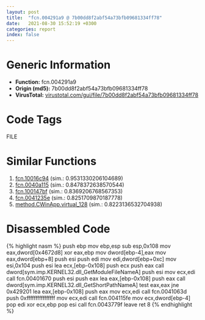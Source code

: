 ```yaml
---
layout: post
title:  "fcn.004291a9 @ 7b00dd8f2abf54a73bfb09681334ff78"
date:   2021-08-30 15:52:19 +0300
categories: report
index: false
---
```


# Generic Information
- **Function:** fcn.004291a9
- **Origin (md5):** 7b00dd8f2abf54a73bfb09681334ff78
- **VirusTotal:** [virustotal.com/gui/file/7b00dd8f2abf54a73bfb09681334ff78][virustotal_ref]

# Code Tags
<span class="tag" id="FILE">FILE</span>


# Similar Functions

1. [fcn.10016c94][similar_1_ref] (sim.: 0.9531330206104689)
2. [fcn.0040a115][similar_2_ref] (sim.: 0.8478372638570544)
3. [fcn.100147bf][similar_3_ref] (sim.: 0.8369206768567353)
4. [fcn.0041235e][similar_4_ref] (sim.: 0.8251709870187778)
5. [method.CWinApp.virtual\_128][similar_5_ref] (sim.: 0.8223136532704938)


# Disassembled Code

{% highlight nasm %}
push ebp
mov ebp,esp
sub esp,0x108
mov eax,dword[0x4672d8]
xor eax,ebp
mov dword[ebp-4],eax
mov eax,dword[ebp+8]
push esi
push edi
mov edi,dword[ebp+0xc]
mov esi,0x104
push esi
lea ecx,[ebp-0x108]
push ecx
push eax
call dword[sym.imp.KERNEL32.dll_GetModuleFileNameA]
push esi
mov ecx,edi
call fcn.00401670
push esi
push eax
lea eax,[ebp-0x108]
push eax
call dword[sym.imp.KERNEL32.dll_GetShortPathNameA]
test eax,eax
jne 0x429201
lea eax,[ebp-0x108]
push eax
mov ecx,edi
call fcn.0041063d
push 0xffffffffffffffff
mov ecx,edi
call fcn.004115fe
mov ecx,dword[ebp-4]
pop edi
xor ecx,ebp
pop esi
call fcn.0043779f
leave
ret 8
{% endhighlight %}


[similar_1_ref]: /report/fcn.10016c94@481b545f5c18f2fce1caac67ddc419e8
[similar_2_ref]: /report/fcn.0040a115@69b3c79878674ea715338a112bb5caa6
[similar_3_ref]: /report/fcn.100147bf@481b545f5c18f2fce1caac67ddc419e8
[similar_4_ref]: /report/fcn.0041235e@7b00dd8f2abf54a73bfb09681334ff78
[similar_5_ref]: /report/method.CWinApp.virtual_128@9c2b894b84f59672d8be2e984066f76f
[virustotal_ref]: https://www.virustotal.com/gui/file/7b00dd8f2abf54a73bfb09681334ff78